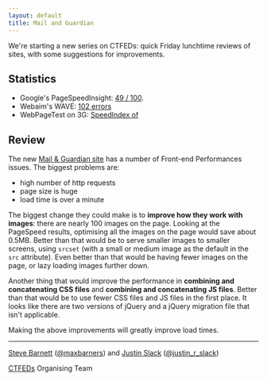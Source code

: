 ```yaml
---
layout: default
title: Mail and Guardian
---
```


We're starting a new series on CTFEDs: quick Friday lunchtime reviews of sites, with some suggestions for improvements.

## Statistics

* Google's PageSpeedInsight: [49 / 100](https://developers.google.com/speed/pagespeed/insights/?url=http%3A%2F%2Fmg.co.za%2F).
* Webaim's WAVE: [102 errors](http://wave.webaim.org/report#/http://mg.co.za/)
* WebPageTest on 3G: [SpeedIndex of ](http://www.webpagetest.org/result/160527_8C_b46fbe22acd0ce203f428c4d8d80a916/)

## Review

The new [Mail & Guardian site](http://mg.co.za/) has a number of Front-end Performances issues. The biggest problems are:

- high number of http requests
- page size is huge
- load time is over a minute

The biggest change they could make is to **improve how they work with images**: there are nearly 100 images on the page. Looking at the PageSpeed results, optimising all the images on the page would save about 0.5MB. Better than that would be to serve smaller images to smaller screens, using `srcset` (with a small or medium image as the default in the `src` attribute). Even better than that would be having fewer images on the page, or lazy loading images further down.

Another thing that would improve the performance in **combining and concatenating CSS files** and **combining and concatenating JS files**. Better than that would be to use fewer CSS files and JS files in the first place. It looks like there are two versions of jQuery and a jQuery migration file that isn't applicable.

Making the above improvements will greatly improve load times.

---

[Steve Barnett](https://naga.co.za/) ([@maxbarners](https://twitter.com/maxbarners)) and [Justin Slack](http://justinslack.com/) ([@justin_r_slack](https://twitter.com/justin_r_slack))

[CTFEDs](http://ctfeds.org/) Organising Team
